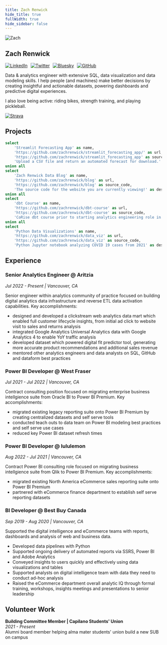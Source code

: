 ```yaml
---
title: Zach Renwick
hide_title: true
fullWidth: true
hide_sidebar: false
---
```


<img src="https://avatars.githubusercontent.com/zachrenwick" alt="Zach" class="rounded-full w-24 h-24 mb-4">

## Zach Renwick

<div style="display: flex; flex-direction: row; gap: 10px;">
    <a href="https://www.linkedin.com/in/zachrenwick/"><img src="https://img.shields.io/badge/-0077B5?style=for-the-badge&logo=linkedin&logoColor=white" alt="LinkedIn"></a>
    <a href="https://x.com/zachrenwick"><img src="https://img.shields.io/badge/-000000?style=for-the-badge&logo=x&logoColor=white" alt="Twitter"></a>
    <a href="https://bsky.app/profile/zachrenwick-data.bsky.social"><img src="https://img.shields.io/badge/-00A0DC?style=for-the-badge&logo=bluesky&logoColor=white" alt="Bluesky"></a>
    <a href="https://github.com/zachrenwick"><img src="https://img.shields.io/badge/-181717?style=for-the-badge&logo=github&logoColor=white" alt="GitHub"></a>
</div>

<LineBreak lines=1/>

Data & analytics engineer with extensive SQL, data visualization and data modeling skills. I help people (and machines) make better decisions by creating insightful and actionable datasets, powering dashboards and predictive digital experiences.

I also love being active: riding bikes, strength training, and playing pickleball. 

<a href="https://www.strava.com/athletes/6692"><img src="https://img.shields.io/badge/-Strava-FC4C02?style=flat&logo=strava&logoColor=white" alt="Strava"></a>

## Projects


```sql projects
select 
    'Streamlit Forecasting App' as name,
    'https://github.com/zachrenwick/streamlit_forecasting_app/' as url,
    'https://github.com/zachrenwick/streamlit_forecasting_app' as source_code,
    'Upload a CSV file and return an automated forecast for download.' as description,
union all
select
    'Zach Renwick Data Blog' as name,
    'https://github.com/zachrenwick/blog' as url,
    'https://github.com/zachrenwick/blog' as source_code,
    'The source code for the website you are currently viewing!' as description,
union all
select
    'dbt Course' as name,
    'https://github.com/zachrenwick/dbt-course' as url,
    'https://github.com/zachrenwick/dbt-course' as source_code,
    'CoRise dbt course prior to starting analytics engineering role in 2022' as description,
union all
select
    'Python Data Visualizations' as name,
    'https://github.com/zachrenwick/data_viz' as url,
    'https://github.com/zachrenwick/data_viz' as source_code,
    'Python Jupyter notebook analyzing COVID 19 cases from 2021' as description,
```

<DataTable data={projects} link=url>
  <Column id=name/>
  <Column id=description/>
  <Column id=source_code contentType=link linkLabel="GitHub &rarr;"/>
</DataTable>


## Experience

### Senior Analytics Engineer @ Aritzia
*Jul 2022 - Present | Vancouver, CA*

Senior engineer within analytics community of practice focused on building digital analytics data infrastructure and reverse ETL data activation capabilities. Key accomplishments:
- designed and developed a clickstream web analytics data mart which enabled full customer lifecycle insights, from initial ad click to website visit to sales and returns analysis 
- integrated Google Analytics Universal Analytics data with Google Analytics 4 to enable YoY traffic analysis 
- developed dataset which powered digital fit predictor tool, generating more accurate product recommendations and additional sales revenue 
- mentored other analytics engineers and data analysts on SQL, GitHub and dataform best practices

### Power BI Developer @ West Fraser
*Jul 2021 - Jul 2022 | Vancouver, CA*

Contract consulting position focused on migrating enterprise business intellgience suite from Oracle BI to Power BI Premium. Key accomplishments:
- migrated existing legacy reporting suite onto Power BI Premium by creating centralized datasets and self serve tools
- conducted teach outs to data team on Power BI modeling best practices and self serve use cases
- reduced key Power BI dataset refresh times 

### Power BI Developer @ lululemon
*Aug 2022 - Jul 2021 | Vancouver, CA*

Contract Power BI consulting role focused on migrating business intellgience suite from Qlik to Power BI Premium. Key accomplishments:
- migrated existing North America eCommerce sales reporting suite onto Power BI Premium
- partnered with eCommerce finance department to establish self serve reporting datasets

### BI Developer @ Best Buy Canada
*Sep 2019 - Aug 2020 | Vancouver, CA*

Supported the digital intelligence and eCommerce teams with reports, dashboards and analysis of web and business data.
- Developed data pipelines with Python
- Supported ongoing delivery of automated reports via SSRS, Power BI and Adobe Analytics
- Conveyed insights to users quickly and effectively using data visualizations and tables
- Supported analysts on digital intelligence team with data they need to conduct ad-hoc analysis
- Raised the eCommerce department overall analytic IQ through formal training, workshops, insights meetings and presentations to senior leadership

## Volunteer Work

**Building Committee Member | Capilano Students' Union**  
*2021 - Present*  
Alumni board member helping alma mater students' union build a new SUB on campus
